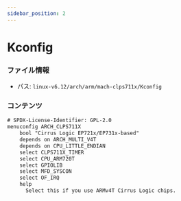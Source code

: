 ```yaml
---
sidebar_position: 2
---
```

# Kconfig

### ファイル情報

- パス: `linux-v6.12/arch/arm/mach-clps711x/Kconfig`

### コンテンツ

```txt
# SPDX-License-Identifier: GPL-2.0
menuconfig ARCH_CLPS711X
	bool "Cirrus Logic EP721x/EP731x-based"
	depends on ARCH_MULTI_V4T
	depends on CPU_LITTLE_ENDIAN
	select CLPS711X_TIMER
	select CPU_ARM720T
	select GPIOLIB
	select MFD_SYSCON
	select OF_IRQ
	help
	  Select this if you use ARMv4T Cirrus Logic chips.

```
